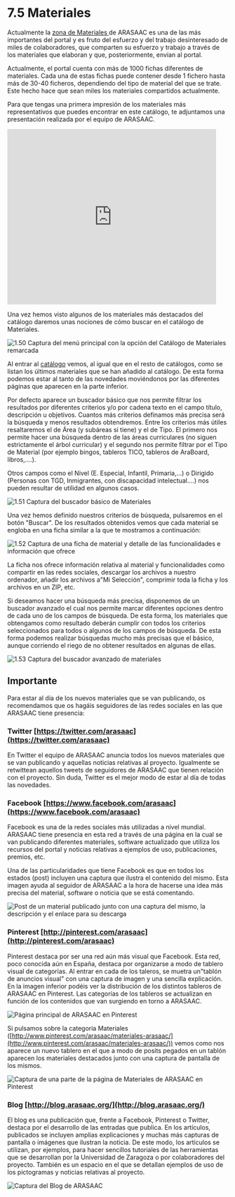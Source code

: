 
# 7.5 Materiales

Actualmente la [zona de Materiales ](http://arasaac.org/materiales.php)de ARASAAC es una de las más importantes del portal y es fruto del esfuerzo y del trabajo desinteresado de miles de colaboradores, que comparten su esfuerzo y trabajo a través de los materiales que elaboran y que, posteriormente, envían al portal.

Actualmente, el portal cuenta con más de 1000 fichas diferentes de materiales. Cada una de estas fichas puede contener desde 1 fichero hasta más de 30-40 ficheros, dependiendo del tipo de material del que se trate. Este hecho hace que sean miles los materiales compartidos actualmente.

Para que tengas una primera impresión de los materiales más representativos que puedes encontrar en este catálogo, te adjuntamos una presentación realizada por el equipo de ARASAAC.

<iframe src="http://www.slideshare.net/slideshow/embed_code/26950014" frameborder="0" marginwidth="0" marginheight="0" scrolling="no" width="476" height="400"></iframe>

Una vez hemos visto algunos de los materiales más destacados del catálogo daremos unas nociones de cómo buscar en el catálogo de Materiales.

![1.50 Captura del menú principal con la opción del Catálogo de Materiales remarcada](https://lh6.googleusercontent.com/-o91iksYCZWQ/UlMX1n4-1aI/AAAAAAAABUo/VmR-o84Akbg/w1044-h93-no/Materiales_1.png)

Al entrar al [catálogo](http://arasaac.org/materiales.php) vemos, al igual que en el resto de catálogos, como se listan los últimos materiales que se han añadido al catálogo. De esta forma podemos estar al tanto de las novedades moviéndonos por las diferentes páginas que aparecen en la parte inferior.

Por defecto aparece un buscador básico que nos permite filtrar los resultados por diferentes criterios y/o por cadena texto en el campo título, descripción u objetivos. Cuantos más criterios definamos más precisa será la búsqueda y menos resultados obtendremos.  Entre los criterios más útiles resaltaremos el de &Aacute;rea (y subáreas si tiene) y el de Tipo. El primero nos permite hacer una búsqueda dentro de las áreas curriculares (no siguen estrictamente el árbol curricular) y el segundo nos permite filtrar por el Tipo de Material (por ejemplo bingos, tableros TICO, tableros de AraBoard, libros,....).

Otros campos como el Nivel (E. Especial, Infantil, Primaria,...) o Dirigido (Personas con TGD, Inmigrantes, con discapacidad intelectual....) nos pueden resultar de utilidad en algunos casos.

![1.51 Captura del buscador básico de Materiales](https://lh4.googleusercontent.com/-EJEYIIidOCI/UlMX17xy7mI/AAAAAAAABUs/U1nZPY9YVLU/w1043-h211-no/Materiales_2.png)

Una vez hemos definido nuestros criterios de búsqueda, pulsaremos en el botón "Buscar". De los resultados obtenidos vemos que cada material se engloba en una ficha similar a la que te mostramos a continuación:

![1.52 Captura de una ficha de material y detalle de las funcionalidades e información que ofrece](https://lh6.googleusercontent.com/-E1UsTL1UoHg/UlMX2tGvWrI/AAAAAAAABU8/1pVU3m-3AzE/w1024-h553-no/Materiales_4.png)

La ficha nos ofrece información relativa al material y funcionalidades como compartir en las redes sociales, descargar los archivos a nuestro ordenador, añadir los archivos a"Mi Selección", comprimir toda la ficha y los archivos en un ZIP, etc.

Si deseamos hacer una búsqueda más precisa, disponemos de un buscador avanzado el cual nos permite marcar diferentes opciones dentro de cada uno de los campos de búsqueda. De esta forma, los materiales que obtengamos como resultado deberán cumplir con todos los criterios seleccionados para todos o algunos de los campos de búsqueda. De esta forma podemos realizar búsquedas mucho más precisas que el básico, aunque corriendo el riego de no obtener resultados en algunas de ellas.

![1.53 Captura del buscador avanzado de materiales](https://lh5.googleusercontent.com/-Pb53MEwx13c/UlMX2KCHoUI/AAAAAAAABU4/chcZ5661w1w/w785-h553-no/Materiales_3.png)

## Importante

Para estar al día de los nuevos materiales que se van publicando, os recomendamos que os hagáis seguidores de las redes sociales en las que ARASAAC tiene presencia:

### Twitter [https://twitter.com/arasaac](https://twitter.com/arasaac)

En Twitter el equipo de ARASAAC anuncia todos los nuevos materiales que se van publicando y aquellas noticias relativas al proyecto. Igualmente se retwittean aquellos tweets de seguidores de ARASAAC que tienen relación con el proyecto. Sin duda, Twitter es el mejor modo de estar al día de todas las novedades.

### Facebook [https://www.facebook.com/arasaac](https://www.facebook.com/arasaac)

Facebook es una de la redes sociales más utilizadas a nivel mundial. ARASAAC tiene presencia en esta red a través de una página en la cual se van publicando diferentes materiales, software actualizado que utiliza los recursos del portal y noticias relativas a ejemplos de uso, publicaciones, premios, etc.

Una de las particularidades que tiene Facebook es que en todos los estados (post) incluyen una captura que ilustra el contenido del mismo. Esta imagen ayuda al seguidor de ARASAAC a la hora de hacerse una idea más precisa del material, software o noticia que se está comentando.

![Post de un material publicado junto con una captura del mismo, la descripción y el enlace para su descarga](https://lh5.googleusercontent.com/-VOPJB44Oqs0/UlV34wbHUxI/AAAAAAAABWw/LFIb3Htj3Dw/w1044-h425-no/facebook_material.png)

### Pinterest [http://pinterest.com/arasaac](http://pinterest.com/arasaac)

Pinterest destaca por ser una red aún más visual que Facebook. Esta red, poco conocida aún en España, destaca por organizarse a modo de tablero visual de categorías. Al entrar en cada de los taleros, se muetra un"tablón de anuncios visual" con una captura de imagen y una sencilla explicación. En la imagen inferior podéis ver la distribución de los distintos tableros de ARASAAC en Pinterest. Las categorías de los tableros se actualizan en función de los contenidos que van surgiendo en torno a ARASAAC.

![Página principal de ARASAAC en Pinterest](https://lh4.googleusercontent.com/-a68-QZoH0VU/UlMX9egrcJI/AAAAAAAABVE/8bmQqsTl9qI/w460-h553-no/Pinterest.png)

Si pulsamos sobre la categoría Materiales ([http://www.pinterest.com/arasaac/materiales-arasaac/](http://www.pinterest.com/arasaac/materiales-arasaac/)) vemos como nos aparece un nuevo tablero en el que a modo de posits pegados en un tablón aparecen los materiales destacados junto con una captura de pantalla de los mismos.

![Captura de una parte de la página de Materiales de ARASAAC en Pinterest](https://lh6.googleusercontent.com/-OnVynNGNXUo/UlV60ml3oSI/AAAAAAAABXE/rkIp7jPCR1o/w1043-h484-no/Pinterest_2.png)

### Blog [http://blog.arasaac.org/](http://blog.arasaac.org/)

El blog es una publicación que, frente a Facebook, Pinterest o Twitter, destaca por el desarrollo de las entradas que publica. En los artículos, publicados se incluyen amplias explicaciones y muchas más capturas de pantalla o imágenes que ilustran la noticia. De este modo, los artículos se utilizan, por ejemplos, para hacer sencillos tutoriales de las herramientas que se desarrollan por la Universidad de Zaragoza o por colaboradores del proyecto. También es un espacio en el que se detallan ejemplos de uso de los pictogramas y noticias relativas al proyecto.

![Captura del Blog de ARASAAC](https://lh5.googleusercontent.com/-OsTwC3b36FA/UlWCxh8_fUI/AAAAAAAABXw/Ujg0L5PUEFA/w400-h553-no/ARASAAC_Blog.png)

